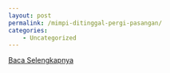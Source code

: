 ```yaml
---
layout: post
permalink: /mimpi-ditinggal-pergi-pasangan/
categories:
    - Uncategorized
---
```


[Baca Selengkapnya](/10)